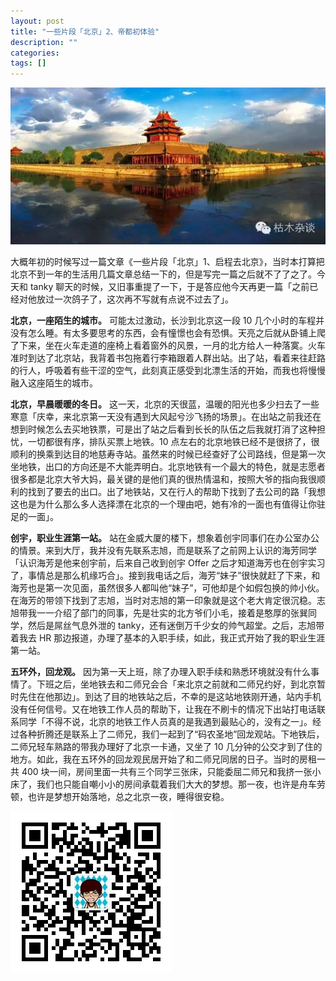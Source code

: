 ```yaml
---
layout: post
title: "一些片段「北京」2、帝都初体验"
description: ""
categories: 
tags: []
---
```


![北京](/images/beijing2.jpg)

大概年初的时候写过一篇文章《一些片段「北京」1、启程去北京》，当时本打算把北京不到一年的生活用几篇文章总结一下的，但是写完一篇之后就不了了之了。今天和 tanky 聊天的时候，又旧事重提了一下，于是答应他今天再更一篇「之前已经对他放过一次鸽子了，这次再不写就有点说不过去了」。

__北京，一座陌生的城市。__ 可能太过激动，长沙到北京这一段 10 几个小时的车程并没有怎么睡。有太多要思考的东西，会有憧憬也会有恐惧。天亮之后就从卧铺上爬了下来，坐在火车走道的座椅上看着窗外的风景，一月的北方给人一种落寞。火车准时到达了北京站，我背着书包拖着行李箱跟着人群出站。出了站，看着来往赶路的行人，呼吸着有些干涩的空气，此刻真正感受到北漂生活的开始，而我也将慢慢融入这座陌生的城市。

__北京，早晨暖暖的冬日。__ 这一天，北京的天很蓝，温暖的阳光也多少扫去了一些寒意「庆幸，来北京第一天没有遇到大风起兮沙飞扬的场景」。在出站之前我还在想到时候怎么去买地铁票，可是出了站之后看到长长的队伍之后我就打消了这种担忧，一切都很有序，排队买票上地铁。10 点左右的北京地铁已经不是很挤了，很顺利的换乘到达目的地慈寿寺站。虽然来的时候已经查好了公司路线，但是第一次坐地铁，出口的方向还是不大能弄明白。北京地铁有一个最大的特色，就是志愿者很多都是北京大爷大妈，最关键的是他们真的很热情温和，按照大爷的指向我很顺利的找到了要去的出口。出了地铁站，又在行人的帮助下找到了去公司的路「我想这也是为什么那么多人选择漂在北京的一个理由吧，她有冷的一面也有值得让你驻足的一面」。

__创宇，职业生涯第一站。__ 站在金威大厦的楼下，想象着创宇同事们在办公室办公的情景。来到大厅，我并没有先联系志旭，而是联系了之前网上认识的海芳同学「认识海芳是他来创宇前，后来自己收到创宇 Offer 之后才知道海芳也在创宇实习了，事情总是那么机缘巧合」。接到我电话之后，海芳“妹子”很快就赶了下来，和海芳也是第一次见面，虽然很多人都叫他“妹子”，可他却是个如假包换的帅小伙。在海芳的带领下找到了志旭，当时对志旭的第一印象就是这个老大肯定很沉稳。志旭带我一一介绍了部门的同事，先是壮实的北方爷们小毛，接着是憨厚的张巽同学，然后是屌丝气息外泄的 tanky，还有迷倒万千少女的帅气超堂。之后，志旭带着我去 HR 那边报道，办理了基本的入职手续，如此，我正式开始了我的职业生涯第一站。

__五环外，回龙观。__ 因为第一天上班，除了办理入职手续和熟悉环境就没有什么事情了。下班之后，坐地铁去和二师兄会合「来北京之前就和二师兄约好，到北京暂时先住在他那边」。到达了目的地铁站之后，不幸的是这站地铁刚开通，站内手机没有任何信号。又在地铁工作人员的帮助下，让我在不刷卡的情况下出站打电话联系同学「不得不说，北京的地铁工作人员真的是我遇到最贴心的，没有之一」。经过各种折腾还是联系上了二师兄，我们一起到了“码农圣地”回龙观站。下地铁后，二师兄轻车熟路的带我办理好了北京一卡通，又坐了 10 几分钟的公交才到了住的地方。如此，我在五环外的回龙观民居开始了和二师兄同居的日子。当时的房租一共 400 块一间，房间里面一共有三个同学三张床，只能委屈二师兄和我挤一张小床了，我们也只能自嘲小小的房间承载着我们大大的梦想。那一夜，也许是舟车劳顿，也许是梦想开始落地，总之北京一夜，睡得很安稳。

![微信公众号](/images/weixin.jpg)
